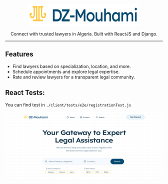 <p align="center">
    <picture>
      <source media="(prefers-color-scheme: dark)" srcset="./assets/logo_dark.svg">
      <source media="(prefers-color-scheme: light)" srcset="./assets/logo_light.svg">
      <img alt="Tailwind CSS" src="./assets/logo_light.svg" width="350" height="70" style="max-width: 100%;">
    </picture>
</p>

<p align="center">
  Connect with trusted lawyers in Algeria. Built with ReactJS and Django.
</p>

------

## Features
- Find lawyers based on specialization, location, and more.
- Schedule appointments and explore legal expertise.
- Rate and review lawyers for a transparent legal community.

## React Tests:
You can find test in `./client/tests/e2e/registrationTest.js`

<p align="center">
      <img src="./assets/image.png">
</p>